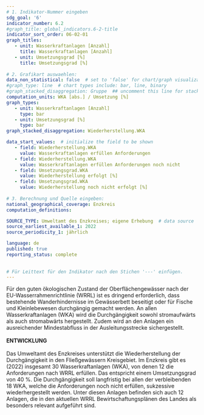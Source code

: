 ```yaml
---
# 1. Indikator-Nummer eingeben 
sdg_goal: '6'
indicator_number: 6.2
#graph_title: global_indicators.6-2-title
indicator_sort_order: 06-02-01
graph_titles:
   - unit: Wasserkraftanlagen [Anzahl]
     title: Wasserkraftanlagen [Anzahl]
   - unit: Umsetzungsgrad [%]
     title: Umsetzungsgrad [%]
 
# 2. Grafikart auswaehlen: 
data_non_statistical: false  # set to 'false' for chart/graph visualization 
#graph_type: line  # chart types include: bar, line, binary 
#graph_stacked_disaggregation: Gruppe  ## uncomment this line for stacked bars. eplace 'Geschlecht' with the field of aggregation. 
computation_units: WKA [abs.] / Umsetzung [%]
graph_types:
   - unit: Wasserkraftanlagen [Anzahl]
     type: bar
   - unit: Umsetzungsgrad [%]
     type: bar
graph_stacked_disaggregation: Wiederherstellung.WKA

data_start_values:  # initialize the field to be shown 
   - field: Wiederherstellung.WKA 
     value: Wasserkraftanlagen erfüllen Anforderungen
   - field: Wiederherstellung.WKA  
     value: Wasserkraftanlagen erfüllen Anforderungen noch nicht
   - field: Umsetzungsgrad.WKA 
     value: Wiederherstellung erfolgt [%]
   - field: Umsetzungsgrad.WKA 
     value: Wiederherstellung noch nicht erfolgt [%]
     
# 3. Berechnung und Quelle eingeben: 
national_geographical_coverage: Enzkreis
computation_definitions: 

SOURCE_TYPE: Umweltamt des Enzkreises; eigene Erhebung  # data source  
source_earliest_available_1: 2022
source_periodicity_1: jährlich

language: de   
published: true 
reporting_status: complete
 
 
# Für Leittext für den Indikator nach den Stichen '---' einfügen. 
---
```

Für den guten ökologischen Zustand der Oberflächengewässer nach der EU-Wasserrahmenrichtlinie (WRRL) ist es dringend erforderlich, dass bestehende Wanderhindernisse im Gewässerbett beseitigt oder für Fische und Kleinlebewesen durchgängig gemacht werden. An allen Wasserkraftanlagen (WKA) wird die Durchgängigkeit sowohl stromaufwärts als auch stromabwärts hergestellt. Zudem wird an den Anlagen ein ausreichender Mindestabfluss in der Ausleitungsstrecke sichergestellt. <br>
<br>
**ENTWICKLUNG** <br>
<br>
Das Umweltamt des Enzkreises unterstützt die Wiederherstellung der Durchgängigkeit in den Fließgewässern Kreisgebiet. Im Enzkreis gibt es (2022) insgesamt 30 Wasserkraftanlagen (WKA), von denen 12 die Anforderungen nach WRRL erfüllen. Das entspricht einem Umsetzungsgrad von 40 %. Die Durchgängigkeit soll langfristig bei allen der verbleibenden 18 WKA, welche die Anforderungen noch nicht erfüllen, sukzessive wiederhergestellt werden. Unter diesen Anlagen befinden sich auch 12 Anlagen, die in den aktuellen WRRL Bewirtschaftungsplänen des Landes als besonders relevant aufgeführt sind.
